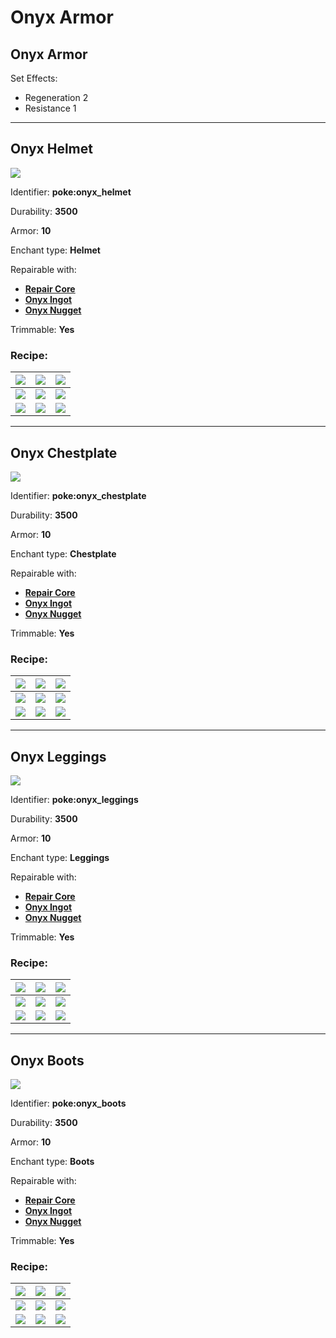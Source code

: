 # Onyx Armor

## Onyx Armor

Set Effects:

* Regeneration 2
* Resistance 1

***

## Onyx Helmet

![](https://github.com/ItsMePok/PFE/assets/136857747/67d636be-f03e-4624-8604-525a105cffbf)

Identifier: **poke:onyx\_helmet**

Durability: **3500**

Armor: **10**

Enchant type: **Helmet**

Repairable with:

* [**Repair Core**](https://pfewiki.gitbook.io/home/items/cores/repair-core)
* [**Onyx Ingot**](https://pfewiki.gitbook.io/home/items/ingots/onyx-ingot)
* [**Onyx Nugget**](https://github.com/ItsMePok/PFE/wiki/Onyx-Nugget)

Trimmable: **Yes**

### Recipe:

| [![](https://github.com/user-attachments/assets/f5ad18a3-7b57-4b72-bc7c-c2f93bd2caf9)](https://github.com/ItsMePok/PFE/wiki/Onyx-Block) | [![](https://github.com/user-attachments/assets/f5ad18a3-7b57-4b72-bc7c-c2f93bd2caf9)](https://github.com/ItsMePok/PFE/wiki/Onyx-Block)                               | [![](https://github.com/user-attachments/assets/f5ad18a3-7b57-4b72-bc7c-c2f93bd2caf9)](https://github.com/ItsMePok/PFE/wiki/Onyx-Block) |
| --------------------------------------------------------------------------------------------------------------------------------------- | --------------------------------------------------------------------------------------------------------------------------------------------------------------------- | --------------------------------------------------------------------------------------------------------------------------------------- |
| [![](https://github.com/user-attachments/assets/f5ad18a3-7b57-4b72-bc7c-c2f93bd2caf9)](https://github.com/ItsMePok/PFE/wiki/Onyx-Block) | [![](https://github.com/ItsMePok/PFE/assets/136857747/38584129-72d6-42b8-a69b-cd3b461025e8)](https://pfewiki.gitbook.io/home/items/cores/upgrade-core)                | [![](https://github.com/user-attachments/assets/f5ad18a3-7b57-4b72-bc7c-c2f93bd2caf9)](https://github.com/ItsMePok/PFE/wiki/Onyx-Block) |
| [![](https://github.com/user-attachments/assets/f5ad18a3-7b57-4b72-bc7c-c2f93bd2caf9)](https://github.com/ItsMePok/PFE/wiki/Onyx-Block) | [![](https://github.com/ItsMePok/PFE/assets/136857747/920f903f-04ad-4b00-acaf-7eb0a0418bc8)](https://github.com/ItsMePok/PFE/wiki/Amethyst-Armor#amethyst-chestplate) | [![](https://github.com/user-attachments/assets/f5ad18a3-7b57-4b72-bc7c-c2f93bd2caf9)](https://github.com/ItsMePok/PFE/wiki/Onyx-Block) |

***

## Onyx Chestplate

![](https://github.com/ItsMePok/PFE/assets/136857747/ffa82cc1-a435-440f-a9e5-f74855d1722d)

Identifier: **poke:onyx\_chestplate**

Durability: **3500**

Armor: **10**

Enchant type: **Chestplate**

Repairable with:

* [**Repair Core**](https://pfewiki.gitbook.io/home/items/cores/repair-core)
* [**Onyx Ingot**](https://pfewiki.gitbook.io/home/items/ingots/onyx-ingot)
* [**Onyx Nugget**](https://github.com/ItsMePok/PFE/wiki/Onyx-Nugget)

Trimmable: **Yes**

### Recipe:

| [![](https://github.com/user-attachments/assets/f5ad18a3-7b57-4b72-bc7c-c2f93bd2caf9)](https://github.com/ItsMePok/PFE/wiki/Onyx-Block) | [![](https://github.com/user-attachments/assets/f5ad18a3-7b57-4b72-bc7c-c2f93bd2caf9)](https://github.com/ItsMePok/PFE/wiki/Onyx-Block)                               | [![](https://github.com/user-attachments/assets/f5ad18a3-7b57-4b72-bc7c-c2f93bd2caf9)](https://github.com/ItsMePok/PFE/wiki/Onyx-Block) |
| --------------------------------------------------------------------------------------------------------------------------------------- | --------------------------------------------------------------------------------------------------------------------------------------------------------------------- | --------------------------------------------------------------------------------------------------------------------------------------- |
| [![](https://github.com/user-attachments/assets/f5ad18a3-7b57-4b72-bc7c-c2f93bd2caf9)](https://github.com/ItsMePok/PFE/wiki/Onyx-Block) | [![](https://github.com/ItsMePok/PFE/assets/136857747/38584129-72d6-42b8-a69b-cd3b461025e8)](https://pfewiki.gitbook.io/home/items/cores/upgrade-core)                | [![](https://github.com/user-attachments/assets/f5ad18a3-7b57-4b72-bc7c-c2f93bd2caf9)](https://github.com/ItsMePok/PFE/wiki/Onyx-Block) |
| [![](https://github.com/user-attachments/assets/f5ad18a3-7b57-4b72-bc7c-c2f93bd2caf9)](https://github.com/ItsMePok/PFE/wiki/Onyx-Block) | [![](https://github.com/ItsMePok/PFE/assets/136857747/152d7e40-7e7a-4a28-8c47-38edc61b281a)](https://github.com/ItsMePok/PFE/wiki/Amethyst-Armor#amethyst-chestplate) | [![](https://github.com/user-attachments/assets/f5ad18a3-7b57-4b72-bc7c-c2f93bd2caf9)](https://github.com/ItsMePok/PFE/wiki/Onyx-Block) |

***

## Onyx Leggings

![](https://github.com/ItsMePok/PFE/assets/136857747/47cd129b-a1d4-4fd1-8977-3ab4b3e88767)

Identifier: **poke:onyx\_leggings**

Durability: **3500**

Armor: **10**

Enchant type: **Leggings**

Repairable with:

* [**Repair Core**](https://pfewiki.gitbook.io/home/items/cores/repair-core)
* [**Onyx Ingot**](https://pfewiki.gitbook.io/home/items/ingots/onyx-ingot)
* [**Onyx Nugget**](https://github.com/ItsMePok/PFE/wiki/Onyx-Nugget)

Trimmable: **Yes**

### Recipe:

| [![](https://github.com/user-attachments/assets/f5ad18a3-7b57-4b72-bc7c-c2f93bd2caf9)](https://github.com/ItsMePok/PFE/wiki/Onyx-Block) | [![](https://github.com/user-attachments/assets/f5ad18a3-7b57-4b72-bc7c-c2f93bd2caf9)](https://github.com/ItsMePok/PFE/wiki/Onyx-Block)                             | [![](https://github.com/user-attachments/assets/f5ad18a3-7b57-4b72-bc7c-c2f93bd2caf9)](https://github.com/ItsMePok/PFE/wiki/Onyx-Block) |
| --------------------------------------------------------------------------------------------------------------------------------------- | ------------------------------------------------------------------------------------------------------------------------------------------------------------------- | --------------------------------------------------------------------------------------------------------------------------------------- |
| [![](https://github.com/user-attachments/assets/f5ad18a3-7b57-4b72-bc7c-c2f93bd2caf9)](https://github.com/ItsMePok/PFE/wiki/Onyx-Block) | [![](https://github.com/ItsMePok/PFE/assets/136857747/38584129-72d6-42b8-a69b-cd3b461025e8)](https://pfewiki.gitbook.io/home/items/cores/upgrade-core)              | [![](https://github.com/user-attachments/assets/f5ad18a3-7b57-4b72-bc7c-c2f93bd2caf9)](https://github.com/ItsMePok/PFE/wiki/Onyx-Block) |
| [![](https://github.com/user-attachments/assets/f5ad18a3-7b57-4b72-bc7c-c2f93bd2caf9)](https://github.com/ItsMePok/PFE/wiki/Onyx-Block) | [![](https://github.com/ItsMePok/PFE/assets/136857747/57b27ec5-a1c3-4e81-a29f-a15be21466b9)](https://github.com/ItsMePok/PFE/wiki/Amethyst-Armor#amethyst-leggings) | [![](https://github.com/user-attachments/assets/f5ad18a3-7b57-4b72-bc7c-c2f93bd2caf9)](https://github.com/ItsMePok/PFE/wiki/Onyx-Block) |

***

## Onyx Boots

![](https://github.com/ItsMePok/PFE/assets/136857747/f1dba4a6-8ff1-4f49-a68b-20b6fcd34ce6)

Identifier: **poke:onyx\_boots**

Durability: **3500**

Armor: **10**

Enchant type: **Boots**

Repairable with:

* [**Repair Core**](https://pfewiki.gitbook.io/home/items/cores/repair-core)
* [**Onyx Ingot**](https://pfewiki.gitbook.io/home/items/ingots/onyx-ingot)
* [**Onyx Nugget**](https://github.com/ItsMePok/PFE/wiki/Onyx-Nugget)

Trimmable: **Yes**

### Recipe:

| [![](https://github.com/user-attachments/assets/f5ad18a3-7b57-4b72-bc7c-c2f93bd2caf9)](https://github.com/ItsMePok/PFE/wiki/Onyx-Block) | [![](https://github.com/user-attachments/assets/f5ad18a3-7b57-4b72-bc7c-c2f93bd2caf9)](https://github.com/ItsMePok/PFE/wiki/Onyx-Block)                          | [![](https://github.com/user-attachments/assets/f5ad18a3-7b57-4b72-bc7c-c2f93bd2caf9)](https://github.com/ItsMePok/PFE/wiki/Onyx-Block) |
| --------------------------------------------------------------------------------------------------------------------------------------- | ---------------------------------------------------------------------------------------------------------------------------------------------------------------- | --------------------------------------------------------------------------------------------------------------------------------------- |
| [![](https://github.com/user-attachments/assets/f5ad18a3-7b57-4b72-bc7c-c2f93bd2caf9)](https://github.com/ItsMePok/PFE/wiki/Onyx-Block) | [![](https://github.com/ItsMePok/PFE/assets/136857747/38584129-72d6-42b8-a69b-cd3b461025e8)](https://pfewiki.gitbook.io/home/items/cores/upgrade-core)           | [![](https://github.com/user-attachments/assets/f5ad18a3-7b57-4b72-bc7c-c2f93bd2caf9)](https://github.com/ItsMePok/PFE/wiki/Onyx-Block) |
| [![](https://github.com/user-attachments/assets/f5ad18a3-7b57-4b72-bc7c-c2f93bd2caf9)](https://github.com/ItsMePok/PFE/wiki/Onyx-Block) | [![](https://github.com/ItsMePok/PFE/assets/136857747/a80fd9c0-a066-411e-bf8e-866c0b26f845)](https://github.com/ItsMePok/PFE/wiki/Amethyst-Armor#amethyst-boots) | [![](https://github.com/user-attachments/assets/f5ad18a3-7b57-4b72-bc7c-c2f93bd2caf9)](https://github.com/ItsMePok/PFE/wiki/Onyx-Block) |
